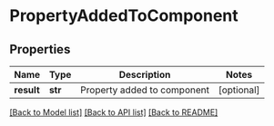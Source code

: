 # PropertyAddedToComponent

## Properties
Name | Type | Description | Notes
------------ | ------------- | ------------- | -------------
**result** | **str** | Property added to component | [optional] 

[[Back to Model list]](../README.md#documentation-for-models) [[Back to API list]](../README.md#documentation-for-api-endpoints) [[Back to README]](../README.md)

